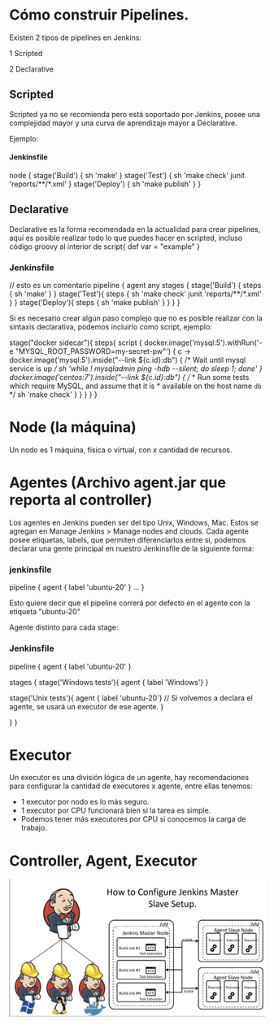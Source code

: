 # Cómo construir Pipelines.

Existen 2 tipos de pipelines en Jenkins:

1 Scripted

2 Declarative

## Scripted

Scripted ya no se recomienda pero está soportado por Jenkins, posee una complejidad mayor y una curva de aprendizaje mayor a Declarative.

Ejemplo:

#### Jenkinsfile
node {
  stage('Build') {
  sh 'make'
  }
  stage('Test') {
  sh 'make check'
  junit 'reports/**/*.xml'
  }
  stage('Deploy') {
  sh 'make publish'
  }
}

## Declarative

Declarative es la forma recomendada en la actualidad para crear pipelines, aquí es posible realizar todo lo que puedes hacer en scripted, incluso código groovy al interior de script{ def var = "example" }

### Jenkinsfile
// esto es un comentario
pipeline {
  agent any
    stages {
      stage('Build') {
        steps {
          sh 'make'
        }
      }
      stage('Test'){
        steps {
          sh 'make check'
          junit 'reports/**/*.xml'
        }
      }
      stage('Deploy'){
        steps {
        sh 'make publish'
        }
      }
    }
}

Si es necesario crear algún paso complejo que no es posible realizar con la sintaxis declarativa, podemos incluirlo como script, ejemplo:

stage("docker sidecar"){
    steps{
        script {
        docker.image('mysql:5').withRun('-e "MYSQL_ROOT_PASSWORD=my-secret-pw"') { c ->
          docker.image('mysql:5').inside("--link ${c.id}:db") {
            /* Wait until mysql service is up */
            sh 'while ! mysqladmin ping -hdb --silent; do sleep 1; done'
        }
        docker.image('centos:7').inside("--link ${c.id}:db") {
            /*
             * Run some tests which require MySQL, and assume that it is
             * available on the host name `db`
             */
            sh 'make check'
        }
    }
        }
    }
}

# Node (la máquina)

Un nodo es 1 máquina, física o virtual, con x cantidad de recursos.


# Agentes (Archivo agent.jar que reporta al controller)

Los agentes en Jenkins pueden ser del tipo Unix, Windows, Mac. Estos se agregan en Manage Jenkins > Manage nodes and clouds. Cada agente posee etiquetas, labels, que permiten diferenciarlos entre si, podemos declarar una gente principal en nuestro Jenkinsfile de la siguiente forma:

### jenkinsfile
pipeline {
    agent { label 'ubuntu-20' }
    ...
}

Esto quiere decir que el pipeline correrá por defecto en el agente con la etiqueta "ubuntu-20"

Agente distinto para cada stage:

### Jenkinsfile
pipeline {
    agent { label 'ubuntu-20' }

stages {
  stage('Windows tests'){
    agent { label 'Windows'}
  }

  stage('Unix tests'){
    agent { label 'ubuntu-20'} // Si volvemos a declara el agente, se usará un executor de ese agente.
  }

}
}

# Executor

Un executor es una división lógica de un agente, hay recomendaciones para configurar la cantidad de executores x agente, entre ellas tenemos:

- 1 executor por nodo es lo más seguro.
- 1 executor por CPU funcionará bien si la tarea es simple.
- Podemos tener más executores por CPU si conocemos la carga de trabajo.


# Controller, Agent, Executor

![Agentes](/images/agentes.png)